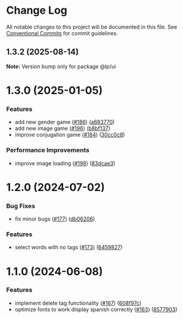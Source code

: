 # Change Log

All notable changes to this project will be documented in this file.
See [Conventional Commits](https://conventionalcommits.org) for commit guidelines.

## 1.3.2 (2025-08-14)

**Note:** Version bump only for package @lp/ui

# 1.3.0 (2025-01-05)

### Features

- add new gender game ([#186](https://github.com/marusyaganza/lp-monorepo/issues/186)) ([a683770](https://github.com/marusyaganza/lp-monorepo/commit/a6837707b03293c1d7c3520aa4ec6444e26c0d89))
- add new image game ([#196](https://github.com/marusyaganza/lp-monorepo/issues/196)) ([b8bf137](https://github.com/marusyaganza/lp-monorepo/commit/b8bf137056005faf1d37471d0c71ba1ac3887023))
- improve conjugation game ([#184](https://github.com/marusyaganza/lp-monorepo/issues/184)) ([30cc0c8](https://github.com/marusyaganza/lp-monorepo/commit/30cc0c8d0adc3b2be3f57916f1b32a17154c7e3e))

### Performance Improvements

- improve image loading ([#198](https://github.com/marusyaganza/lp-monorepo/issues/198)) ([83dcae3](https://github.com/marusyaganza/lp-monorepo/commit/83dcae3adbc51996499d47641fe44939b1c4214a))

# 1.2.0 (2024-07-02)

### Bug Fixes

- fix minor bugs ([#177](https://github.com/marusyaganza/lp-monorepo/issues/177)) ([db06206](https://github.com/marusyaganza/lp-monorepo/commit/db0620660b9672204613def0c00c6fef3b1d6817))

### Features

- select words with no tags ([#173](https://github.com/marusyaganza/lp-monorepo/issues/173)) ([6459827](https://github.com/marusyaganza/lp-monorepo/commit/64598273c12f64a068e5912285f8c504c85ceeb7))

# 1.1.0 (2024-06-08)

### Features

- implement delete tag functionality ([#167](https://github.com/marusyaganza/lp-monorepo/issues/167)) ([608f97c](https://github.com/marusyaganza/lp-monorepo/commit/608f97cefbb60c9dd6f33d6d962fe5c4332068c1))
- optimize fonts to work display spanish correctly ([#163](https://github.com/marusyaganza/lp-monorepo/issues/163)) ([8577903](https://github.com/marusyaganza/lp-monorepo/commit/85779032a72d2eda552cc6d8f86298f5e2f009f9))
